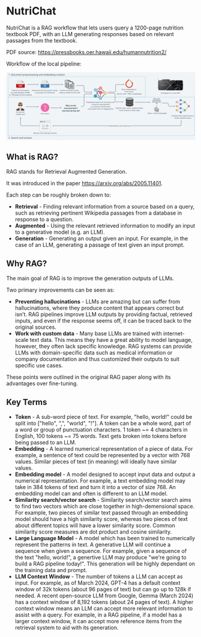 # NutriChat
NutriChat is a RAG workflow that lets users query a 1200-page nutrition textbook PDF, with an LLM generating responses based on relevant passages from the textbook.

PDF source: https://pressbooks.oer.hawaii.edu/humannutrition2/

Workflow of the local pipeline:

![alt text](https://github.com/Mehulgoyal353/NutriChat/blob/main/RAG_workflow.png)

## What is RAG?
RAG stands for Retrieval Augmented Generation.

It was introduced in the paper https://arxiv.org/abs/2005.11401.

Each step can be roughly broken down to:
  + **Retrieval** - Finding relevant information from a source based on a query, such as retrieving pertinent Wikipedia passages from a database in response to a question.
  + **Augmented** - Using the relevant retrieved information to modify an input to a generative model (e.g. an LLM).
  + **Generation** - Generating an output given an input. For example, in the case of an LLM, generating a passage of text given an input prompt.

## Why RAG?
The main goal of RAG is to improve the generation outputs of LLMs.

Two primary improvements can be seen as:
  + **Preventing hallucinations** - LLMs are amazing but can suffer from hallucinations, where they produce content that appears correct but isn’t. RAG pipelines improve LLM outputs by providing factual, retrieved inputs, and even if the response seems off, it can be traced back to the original sources.
  + **Work with custom data** - Many base LLMs are trained with internet-scale text data. This means they have a great ability to model language, however, they often lack specific knowledge. RAG systems can provide LLMs with domain-specific data such as medical information or company documentation and thus customized their outputs to suit specific use cases.

These points were outlined in the original RAG paper along with its advantages over fine-tuning.

## Key Terms
  + **Token** - A sub-word piece of text. For example, "hello, world!" could be split into ["hello", ",", "world", "!"]. A token can be a whole word,
part of a word or group of punctuation characters. 1 token ~= 4 characters in English, 100 tokens ~= 75 words.
Text gets broken into tokens before being passed to an LLM.
  + **Embedding** - A learned numerical representation of a piece of data. For example, a sentence of text could be represented by a vector with
768 values. Similar pieces of text (in meaning) will ideally have similar values.
  + **Embedding model** - A model designed to accept input data and output a numerical representation. For example, a text embedding model may take in 384
tokens of text and turn it into a vector of size 768. An embedding model can and often is different to an LLM model.
  + **Similarity search/vector search** - Similarity search/vector search aims to find two vectors which are close together in high-demensional space. For example, two pieces of similar text passed through an embedding model should have a high similarity score, whereas two pieces of text about different topics will have a lower similarity score. Common similarity score measures are dot product and cosine similarity.
  + **Large Language Model** - A model which has been trained to numerically represent the patterns in text. A generative LLM will continue a sequence when given a sequence.
For example, given a sequence of the text "hello, world!", a genertive LLM may produce "we're going to build a RAG pipeline today!".
This generation will be highly dependant on the training data and prompt.
  + **LLM Context Window** - The number of tokens a LLM can accept as input. For example, as of March 2024, GPT-4 has a default context window of 32k tokens (about 96 pages of text) but can go up to 128k if needed. A recent open-source LLM from Google, Gemma (March 2024) has a context
window of 8,192 tokens (about 24 pages of text). A higher context window means an LLM can accept more relevant information
to assist with a query. For example, in a RAG pipeline, if a model has a larger context window, it can accept more reference items
from the retrieval system to aid with its generation.

